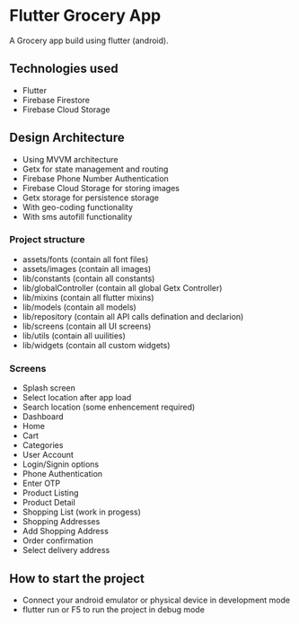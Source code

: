 # Flutter Grocery App 

A Grocery app build using flutter (android).

## Technologies used

- Flutter
- Firebase Firestore
- Firebase Cloud Storage

## Design Architecture

- Using MVVM architecture
- Getx for state management and routing
- Firebase Phone Number Authentication
- Firebase Cloud Storage for storing images
- Getx storage for persistence storage
- With geo-coding functionality
- With sms autofill functionality

### Project structure

- assets/fonts (contain all font files)
- assets/images (contain all images)
- lib/constants (contain all constants)
- lib/globalController (contain all global Getx Controller)
- lib/mixins (contain all flutter mixins)
- lib/models (contain all models)
- lib/repository (contain all API calls defination and declarion)
- lib/screens (contain all UI screens)
- lib/utils (contain all uuilities)
- lib/widgets (contain all custom widgets)

### Screens 

- Splash screen
- Select location after app load
- Search location (some enhencement required)
- Dashboard
- Home 
- Cart
- Categories
- User Account
- Login/Signin options
- Phone Authentication
- Enter OTP
- Product Listing
- Product Detail
- Shopping List (work in progess)
- Shopping Addresses
- Add Shopping Address
- Order confirmation
- Select delivery address

## How to start the project

- Connect your android emulator or physical device in development mode
- flutter run or F5 to run the project in debug mode
